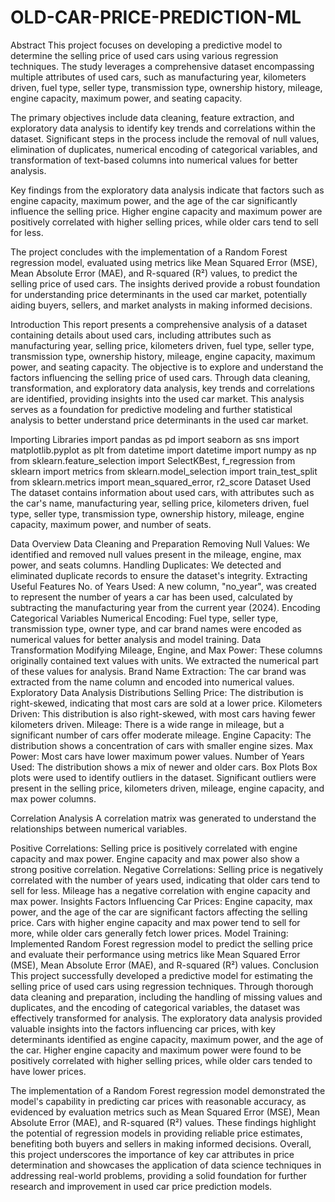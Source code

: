 # OLD-CAR-PRICE-PREDICTION-ML
Abstract
This project focuses on developing a predictive model to determine the selling price of used cars using various regression techniques. The study leverages a comprehensive dataset encompassing multiple attributes of used cars, such as manufacturing year, kilometers driven, fuel type, seller type, transmission type, ownership history, mileage, engine capacity, maximum power, and seating capacity.

The primary objectives include data cleaning, feature extraction, and exploratory data analysis to identify key trends and correlations within the dataset. Significant steps in the process include the removal of null values, elimination of duplicates, numerical encoding of categorical variables, and transformation of text-based columns into numerical values for better analysis.

Key findings from the exploratory data analysis indicate that factors such as engine capacity, maximum power, and the age of the car significantly influence the selling price. Higher engine capacity and maximum power are positively correlated with higher selling prices, while older cars tend to sell for less.

The project concludes with the implementation of a Random Forest regression model, evaluated using metrics like Mean Squared Error (MSE), Mean Absolute Error (MAE), and R-squared (R²) values, to predict the selling price of used cars. The insights derived provide a robust foundation for understanding price determinants in the used car market, potentially aiding buyers, sellers, and market analysts in making informed decisions.

Introduction
This report presents a comprehensive analysis of a dataset containing details about used cars, including attributes such as manufacturing year, selling price, kilometers driven, fuel type, seller type, transmission type, ownership history, mileage, engine capacity, maximum power, and seating capacity. The objective is to explore and understand the factors influencing the selling price of used cars. Through data cleaning, transformation, and exploratory data analysis, key trends and correlations are identified, providing insights into the used car market. This analysis serves as a foundation for predictive modeling and further statistical analysis to better understand price determinants in the used car market.

Importing Libraries
import pandas as pd
import seaborn as sns
import matplotlib.pyplot as plt
from datetime import datetime
import numpy as np
from sklearn.feature_selection import SelectKBest, f_regression
from sklearn import metrics
from sklearn.model_selection import train_test_split
from sklearn.metrics import mean_squared_error, r2_score
Dataset Used
The dataset contains information about used cars, with attributes such as the car's name, manufacturing year, selling price, kilometers driven, fuel type, seller type, transmission type, ownership history, mileage, engine capacity, maximum power, and number of seats.

Data Overview
Data Cleaning and Preparation
Removing Null Values: We identified and removed null values present in the mileage, engine, max power, and seats columns.
Handling Duplicates: We detected and eliminated duplicate records to ensure the dataset's integrity.
Extracting Useful Features
No. of Years Used: A new column, "no_year", was created to represent the number of years a car has been used, calculated by subtracting the manufacturing year from the current year (2024).
Encoding Categorical Variables
Numerical Encoding: Fuel type, seller type, transmission type, owner type, and car brand names were encoded as numerical values for better analysis and model training.
Data Transformation
Modifying Mileage, Engine, and Max Power: These columns originally contained text values with units. We extracted the numerical part of these values for analysis.
Brand Name Extraction: The car brand was extracted from the name column and encoded into numerical values.
Exploratory Data Analysis
Distributions
Selling Price: The distribution is right-skewed, indicating that most cars are sold at a lower price.
Kilometers Driven: This distribution is also right-skewed, with most cars having fewer kilometers driven.
Mileage: There is a wide range in mileage, but a significant number of cars offer moderate mileage.
Engine Capacity: The distribution shows a concentration of cars with smaller engine sizes.
Max Power: Most cars have lower maximum power values.
Number of Years Used: The distribution shows a mix of newer and older cars.
Box Plots
Box plots were used to identify outliers in the dataset. Significant outliers were present in the selling price, kilometers driven, mileage, engine capacity, and max power columns.

Correlation Analysis
A correlation matrix was generated to understand the relationships between numerical variables.

Positive Correlations:
Selling price is positively correlated with engine capacity and max power.
Engine capacity and max power also show a strong positive correlation.
Negative Correlations:
Selling price is negatively correlated with the number of years used, indicating that older cars tend to sell for less.
Mileage has a negative correlation with engine capacity and max power.
Insights
Factors Influencing Car Prices: Engine capacity, max power, and the age of the car are significant factors affecting the selling price. Cars with higher engine capacity and max power tend to sell for more, while older cars generally fetch lower prices.
Model Training: Implemented Random Forest regression model to predict the selling price and evaluate their performance using metrics like Mean Squared Error (MSE), Mean Absolute Error (MAE), and R-squared (R²) values.
Conclusion
This project successfully developed a predictive model for estimating the selling price of used cars using regression techniques. Through thorough data cleaning and preparation, including the handling of missing values and duplicates, and the encoding of categorical variables, the dataset was effectively transformed for analysis. The exploratory data analysis provided valuable insights into the factors influencing car prices, with key determinants identified as engine capacity, maximum power, and the age of the car. Higher engine capacity and maximum power were found to be positively correlated with higher selling prices, while older cars tended to have lower prices.

The implementation of a Random Forest regression model demonstrated the model's capability in predicting car prices with reasonable accuracy, as evidenced by evaluation metrics such as Mean Squared Error (MSE), Mean Absolute Error (MAE), and R-squared (R²) values. These findings highlight the potential of regression models in providing reliable price estimates, benefiting both buyers and sellers in making informed decisions. Overall, this project underscores the importance of key car attributes in price determination and showcases the application of data science techniques in addressing real-world problems, providing a solid foundation for further research and improvement in used car price prediction models.
